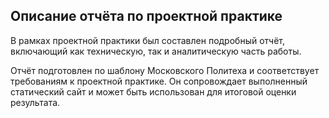## Описание отчёта по проектной практике

В рамках проектной практики был составлен подробный отчёт, включающий как техническую, так и аналитическую часть работы.

Отчёт подготовлен по шаблону Московского Политеха и соответствует требованиям к проектной практике. Он сопровождает выполненный статический сайт и может быть использован для итоговой оценки результата.
